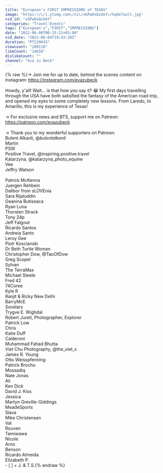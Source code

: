```yaml
---
title: "European's FIRST IMPRESSIONS of TEXAS"
image: "https:\/\/i.ytimg.com\/vi\/vGPwDxQzUeY\/hqdefault.jpg"
vid_id: "vGPwDxQzUeY"
categories: "Travel-Events"
tags: ["European's","FIRST","IMPRESSIONS"]
date: "2022-06-06T00:15:21+03:00"
vid_date: "2022-06-04T19:43:26Z"
duration: "PT21M43S"
viewcount: "200118"
likeCount: "14610"
dislikeCount: ""
channel: "Eva zu Beck"
---
```

{% raw %}→  Join me for up to date, behind the scenes content on Instagram: <a rel="nofollow" target="blank" href="https://instagram.com/evazubeck">https://instagram.com/evazubeck</a><br /><br />Howdy, y'all! Wait... is that how you say it? 😂 My first days travelling through the USA have both satisfied the fantasy of the American road-trip, and opened my eyes to some completely new lessons. From Laredo, to Amarillo, this is my experience of Texas!<br /><br />→  For exclusive news and BTS, support me on Patreon: <a rel="nofollow" target="blank" href="https://patreon.com/evazubeck">https://patreon.com/evazubeck</a><br /><br />→  Thank you to my wonderful supporters on Patreon:<br />Bulent Alkanli, @_bulentalkanli_<br />Martin<br />PSW<br />Positive Travel, @inspiring.positive.travel<br />Katarzyna, @katarzyna_photo_equine<br />Vee<br />Jeffry Watson<br /><br />Patrick McKenna<br />Juergen Rehbein<br />Dalibor from sLOVEnia<br />Sara Rijaluddin<br />Geanina Butiseaca<br />Ryan Luna<br />Thorsten Strack<br />Tony 24p<br />Jeff Falgout <br />Ricardo Santos<br />Andreia Santo <br />Leroy Gee<br />Piotr Koscianski<br />Dr Beth Turtle Woman<br />Christopher Dow, @TaoOfDow<br />Greg Scopel<br />Sylvan<br />The TerraMax<br />Michael Steele<br />Fred 42<br />74Coree<br />Kyle R<br />Ranjit &amp; Ricky New Delhi<br />BarryMcE<br />Sovelars<br />Trygve E. Wighdal<br />Robert Jureit, Photographer, Explorer<br />Patrick Low<br />Chris<br />Katie Duff<br />Calderoni <br />Muhammad Fahad Bhutta<br />Viet Chu Photography, @the_viet_x<br />James R. Young<br />Otto Weisspfenning<br />Patrick Brochu<br />Mossadiq<br />Nate Jonas<br />Ali<br />Ken Dick<br />David J. Kiss<br />Jessica<br />Martyn Greville-Giddings<br />MeadeSports<br />Slava<br />Mike Christensen <br />Val<br />Rouven<br />Tamiwawa<br />Nicole<br />Arno<br />Benson<br />Ricardo Almeida<br />Elizabeth P.<br />- [ ] + J. &amp; T.S.{% endraw %}
